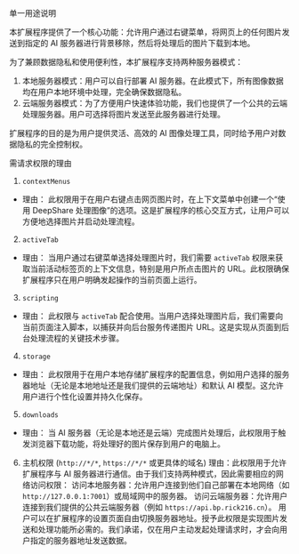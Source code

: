 单一用途说明

本扩展程序提供了一个核心功能：允许用户通过右键菜单，将网页上的任何图片发送到指定的 AI 服务器进行背景移除，然后将处理后的图片下载到本地。

为了兼顾数据隐私和使用便利性，本扩展程序支持两种服务器模式：
1.  本地服务器模式：用户可以自行部署 AI 服务器。在此模式下，所有图像数据均在用户本地环境中处理，完全确保数据隐私。
2.  云端服务器模式：为了方便用户快速体验功能，我们也提供了一个公共的云端处理服务器。用户可选择将图片发送至此服务器进行处理。

扩展程序的目的是为用户提供灵活、高效的 AI 图像处理工具，同时给予用户对数据隐私的完全控制权。

需请求权限的理由

1. `contextMenus`
*   理由： 此权限用于在用户右键点击网页图片时，在上下文菜单中创建一个“使用 DeepShare 处理图像”的选项。这是扩展程序的核心交互方式，让用户可以方便地选择图片并启动处理流程。

2. `activeTab`
*   理由： 当用户通过右键菜单选择处理图片时，我们需要 `activeTab` 权限来获取当前活动标签页的上下文信息，特别是用户所点击图片的 URL。此权限确保扩展程序只在用户明确发起操作的当前页面上运行。

3. `scripting`
*   理由： 此权限与 `activeTab` 配合使用。当用户选择处理图片后，我们需要向当前页面注入脚本，以捕获并向后台服务传递图片 URL。这是实现从页面到后台处理流程的关键技术步骤。

4. `storage`
*   理由： 此权限用于在用户本地存储扩展程序的配置信息，例如用户选择的服务器地址（无论是本地地址还是我们提供的云端地址）和默认 AI 模型。这允许用户进行个性化设置并持久化保存。

5. `downloads`
*   理由： 当 AI 服务器（无论是本地还是云端）完成图片处理后，此权限用于触发浏览器下载功能，将处理好的图片保存到用户的电脑上。

6. 主机权限 (`http://*/*`, `https://*/*` 或更具体的域名)
   理由：此权限用于允许扩展程序与 AI 服务器进行通信。由于我们支持两种模式，因此需要相应的网络访问权限：
       访问本地服务器：允许用户连接到他们自己部署在本地网络（如 `http://127.0.0.1:7001`）或局域网中的服务器。
       访问云端服务器：允许用户连接到我们提供的公共云端服务器（例如 `https://api.bp.rick216.cn`）。
    用户可以在扩展程序的设置页面自由切换服务器地址。授予此权限是实现图片发送和处理功能所必需的。我们承诺，仅在用户主动发起处理请求时，才会向用户指定的服务器地址发送数据。
